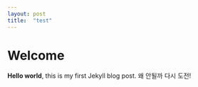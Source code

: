 ```yaml
---
layout: post
title:  "test"
---
```


# Welcome

**Hello world**, this is my first Jekyll blog post.
왜 안될까 다시 도전!
